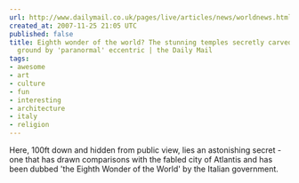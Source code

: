 ```yaml
---
url: http://www.dailymail.co.uk/pages/live/articles/news/worldnews.html?in_article_id=495538&in_page_id=1811
created_at: 2007-11-25 21:05 UTC
published: false
title: Eighth wonder of the world? The stunning temples secretly carved out below
  ground by 'paranormal' eccentric | the Daily Mail
tags:
- awesome
- art
- culture
- fun
- interesting
- architecture
- italy
- religion
---
```


Here, 100ft down and hidden from public view, lies an astonishing secret - one that has drawn comparisons with the fabled city of Atlantis and has been dubbed 'the Eighth Wonder of the World' by the Italian government.

